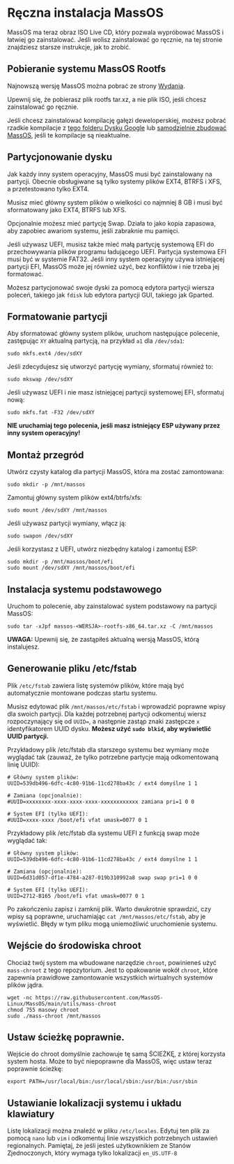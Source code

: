 # Ręczna instalacja MassOS
MassOS ma teraz obraz ISO Live CD, który pozwala wypróbować MassOS i łatwiej go zainstalować. Jeśli wolisz zainstalować go ręcznie, na tej stronie znajdziesz starsze instrukcje, jak to zrobić.
## Pobieranie systemu MassOS Rootfs
Najnowszą wersję MassOS można pobrać ze strony [Wydania](https://github.com/MassOS-Linux/MassOS/releases).

Upewnij się, że pobierasz plik rootfs tar.xz, a nie plik ISO, jeśli chcesz zainstalować go ręcznie.

Jeśli chcesz zainstalować kompilację gałęzi deweloperskiej, możesz pobrać rzadkie kompilacje z [tego folderu Dysku Google](https://go.thesonicmaster.net/qk9) lub [samodzielnie zbudować MassOS](building.md), jeśli te kompilacje są nieaktualne.
## Partycjonowanie dysku
Jak każdy inny system operacyjny, MassOS musi być zainstalowany na partycji. Obecnie obsługiwane są tylko systemy plików EXT4, BTRFS i XFS, a przetestowano tylko EXT4.

Musisz mieć główny system plików o wielkości co najmniej 8 GB i musi być sformatowany jako EXT4, BTRFS lub XFS.

Opcjonalnie możesz mieć partycję Swap. Działa to jako kopia zapasowa, aby zapobiec awariom systemu, jeśli zabraknie mu pamięci.

Jeśli używasz UEFI, musisz także mieć małą partycję systemową EFI do przechowywania plików programu ładującego UEFI. Partycja systemowa EFI musi być w systemie FAT32. Jeśli inny system operacyjny używa istniejącej partycji EFI, MassOS może jej również użyć, bez konfliktów i nie trzeba jej formatować.

Możesz partycjonować swoje dyski za pomocą edytora partycji wiersza poleceń, takiego jak `fdisk` lub edytora partycji GUI, takiego jak Gparted.
## Formatowanie partycji
Aby sformatować główny system plików, uruchom następujące polecenie, zastępując `XY` aktualną partycją, na przykład `a1` dla `/dev/sda1`:
```
sudo mkfs.ext4 /dev/sdXY
```
Jeśli zdecydujesz się utworzyć partycję wymiany, sformatuj również to:
```
sudo mkswap /dev/sdXY
```
Jeśli używasz UEFI i nie masz istniejącej partycji systemowej EFI, sformatuj nową:
```
sudo mkfs.fat -F32 /dev/sdXY
```
**NIE uruchamiaj tego polecenia, jeśli masz istniejący ESP używany przez inny system operacyjny!**
## Montaż przegród
Utwórz czysty katalog dla partycji MassOS, która ma zostać zamontowana:
```
sudo mkdir -p /mnt/massos
```
Zamontuj główny system plików ext4/btrfs/xfs:
```
sudo mount /dev/sdXY /mnt/massos
```
Jeśli używasz partycji wymiany, włącz ją:
```
sudo swapon /dev/sdXY
```
Jeśli korzystasz z UEFI, utwórz niezbędny katalog i zamontuj ESP:
```
sudo mkdir -p /mnt/massos/boot/efi
sudo mount /dev/sdXY /mnt/massos/boot/efi
```
## Instalacja systemu podstawowego
Uruchom to polecenie, aby zainstalować system podstawowy na partycji MassOS:
```
sudo tar -xJpf massos-<WERSJA>-rootfs-x86_64.tar.xz -C /mnt/massos
```
**UWAGA:** Upewnij się, że zastąpiłeś <VERSION> aktualną wersją MassOS, którą instalujesz.
## Generowanie pliku /etc/fstab
Plik `/etc/fstab` zawiera listę systemów plików, które mają być automatycznie montowane podczas startu systemu.

Musisz edytować plik `/mnt/massos/etc/fstab` i wprowadzić poprawne wpisy dla swoich partycji. Dla każdej potrzebnej partycji odkomentuj wiersz rozpoczynający się od `UUID=`, a następnie zastąp znaki zastępcze `x` identyfikatorem UUID dysku. **Możesz użyć `sudo blkid`, aby wyświetlić UUID partycji.**

Przykładowy plik /etc/fstab dla starszego systemu bez wymiany może wyglądać tak (zauważ, że tylko potrzebne partycje mają odkomentowaną linię UUID):
```
# Główny system plików:
UUID=539db496-6dfc-4c80-91b6-11cd278ba43c / ext4 domyślne 1 1

# Zamiana (opcjonalnie):
#UUID=xxxxxxxx-xxxx-xxxx-xxxx-xxxxxxxxxxxx zamiana pri=1 0 0

# System EFI (tylko UEFI):
#UUID=xxxx-xxxx /boot/efi vfat umask=0077 0 1
```
Przykładowy plik /etc/fstab dla systemu UEFI z funkcją swap może wyglądać tak:
```
# Główny system plików:
UUID=539db496-6dfc-4c80-91b6-11cd278ba43c / ext4 domyślne 1 1

# Zamiana (opcjonalnie):
UUID=6d31d057-df1e-4784-a287-019b310992a8 swap swap pri=1 0 0

# System EFI (tylko UEFI):
UUID=2712-B165 /boot/efi vfat umask=0077 0 1
```
Po zakończeniu zapisz i zamknij plik. Warto dwukrotnie sprawdzić, czy wpisy są poprawne, uruchamiając `cat /mnt/massos/etc/fstab`, aby je wyświetlić. Błędy w tym pliku mogą uniemożliwić uruchomienie systemu.
## Wejście do środowiska chroot
Chociaż twój system ma wbudowane narzędzie `chroot`, powinieneś użyć `mass-chroot` z tego repozytorium. Jest to opakowanie wokół `chroot`, które zapewnia prawidłowe zamontowanie wszystkich wirtualnych systemów plików jądra.
```
wget -nc https://raw.githubusercontent.com/MassOS-Linux/MassOS/main/utils/mass-chroot
chmod 755 masowy chroot
sudo ./mass-chroot /mnt/massos
```
## Ustaw ścieżkę poprawnie.
Wejście do chroot domyślnie zachowuje tę samą ŚCIEŻKĘ, z której korzysta system hosta. Może to być niepoprawne dla MassOS, więc ustaw teraz poprawnie ścieżkę:
```
export PATH=/usr/local/bin:/usr/local/sbin:/usr/bin:/usr/sbin
```
## Ustawianie lokalizacji systemu i układu klawiatury
Listę lokalizacji można znaleźć w pliku `/etc/locales`. Edytuj ten plik za pomocą `nano` lub `vim` i odkomentuj linie wszystkich potrzebnych ustawień regionalnych. Pamiętaj, że jeśli jesteś użytkownikiem ze Stanów Zjednoczonych, który wymaga tylko lokalizacji `en_US.UTF-8`
